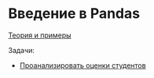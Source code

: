 # Введение в Pandas

[Теория и примеры](./Pandas_info.ipynb)

Задачи:
* [Проанализировать оценки студентов](./studens_performance.ipynb)